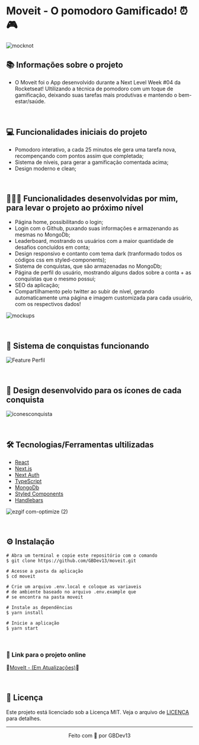 # Moveit - O pomodoro Gamificado! ⏰🎮

![mocknot](https://user-images.githubusercontent.com/71772559/109436537-b9281d00-79fe-11eb-82cf-a7cc70cd6bb5.png)

## 📚 Informações sobre o projeto

* O Moveit foi o App desenvolvido durante a Next Level Week #04 da Rocketseat! Ultilizando a técnica de pomodoro com um toque de gamificação, deixando suas tarefas mais produtivas e mantendo o bem-estar/saúde.

&nbsp;

## 💻 Funcionalidades iniciais do projeto

* Pomodoro interativo, a cada 25 minutos ele gera uma tarefa nova, recompençando com pontos assim que completada;
* Sistema de níveis, para gerar a gamificação comentada acima;
* Design moderno e clean;

&nbsp;

## 👨🏻‍💻 Funcionalidades desenvolvidas por mim, para levar o projeto ao próximo nível
* Página home, possibilitando o login;
* Login com o Github, puxando suas informações e armazenando as mesmas no MongoDb;
* Leaderboard, mostrando os usuários com a maior quantidade de desafios concluídos em conta;
* Design responsivo e contanto com tema dark (tranformado todos os códigos css em styled-components);
* Sistema de conquistas, que são armazenadas no MongoDb;
* Página de perfil do usuário, mostrando alguns dados sobre a conta + as conquistas que o mesmo possui;
* SEO da aplicação;
* Compartilhamento pelo twitter ao subir de nível, gerando automaticamente uma página e imagem customizada para cada usuário, com os respectivos dados!

![mockups](https://user-images.githubusercontent.com/71772559/109436203-39e61980-79fd-11eb-9e22-33efefa0ed38.png)

&nbsp;

## 🥇 Sistema de conquistas funcionando

![Feature Perfil](https://user-images.githubusercontent.com/71772559/109734003-03480480-7b9f-11eb-8835-891c6a298516.gif)

&nbsp;

## 🎨 Design desenvolvido para os ícones de cada conquista

![iconesconquista](https://user-images.githubusercontent.com/71772559/109735822-245e2480-7ba2-11eb-8b66-e945b087f8e6.png)

&nbsp;

## 🛠️ Tecnologias/Ferramentas ultilizadas

* [React](https://pt-br.reactjs.org/E)
* [Next.js](https://nextjs.org/)
* [Next Auth](https://next-auth.js.org/)
* [TypeScript](https://www.typescriptlang.org/)
* [MongoDb](https://www.mongodb.com/)
* [Styled Components](https://styled-components.com/)
* [Handlebars](https://handlebarsjs.com/)

![ezgif com-optimize (2)](https://user-images.githubusercontent.com/71772559/109437018-7a479680-7a01-11eb-9f7b-23cd97c875e6.gif)

&nbsp;

## ⚙️ Instalação
```
# Abra um terminal e copie este repositório com o comando
$ git clone https://github.com/GBDev13/moveit.git
```

```
# Acesse a pasta da aplicação
$ cd moveit

# Crie um arquivo .env.local e coloque as variaveis
# de ambiente baseado no arquivo .env.example que
# se encontra na pasta moveit

# Instale as dependências
$ yarn install

# Inicie a aplicação
$ yarn start
```

&nbsp;

### 🔗 Link para o projeto online


🚧[MoveIt - (Em Atualizações)](https://moveit-eight-omega.vercel.app)🚧

&nbsp;

## 📝 Licença

Este projeto está licenciado sob a Licença MIT. Veja o arquivo de [LICENÇA](https://github.com/GBDev13/moveit/blob/main/LICENSE) para detalhes.


---

<p align="center">Feito com 💙 por GBDev13</p>


